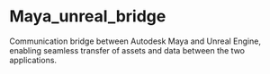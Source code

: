 # Maya_unreal_bridge
Communication bridge between Autodesk Maya and Unreal Engine, enabling seamless transfer of assets and data between the two applications.
